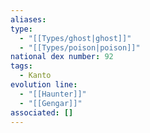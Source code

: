 ```yaml
---
aliases: 
type:
  - "[[Types/ghost|ghost]]"
  - "[[Types/poison|poison]]"
national dex number: 92
tags:
  - Kanto
evolution line:
  - "[[Haunter]]"
  - "[[Gengar]]"
associated: []
---
```

